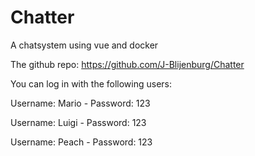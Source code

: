 # Chatter
A chatsystem using vue and docker

The github repo: https://github.com/J-Blijenburg/Chatter

You can log in with the following users:

Username: Mario - Password: 123

Username: Luigi - Password: 123

Username: Peach - Password: 123

